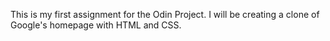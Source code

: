 This is my first assignment for the Odin Project. I will be creating a clone of Google's homepage with HTML and CSS.